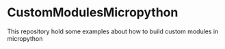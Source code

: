 # CustomModulesMicropython
This repository hold some examples about how to build custom modules in micropython
